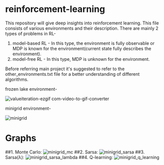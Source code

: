 # reinforcement-learning
This repository will give deep insights into reinforcement learning. This file consists of various environments and their description.
There are mainly 2 types of problems in RL-
1. model-based RL - In this type, the environment is fully observable or MDP is known for the environment(current state fully describes the environment).
2. model-free RL - In this type, MDP is unknown for the environment.

 Before referring main project it's suggested to refer to the other_environments.txt file for a better understanding of different algorithms.
 
 frozen lake environment-

 
![valueiteration-ezgif com-video-to-gif-converter](https://github.com/user-attachments/assets/f7d267dc-32ac-4379-aead-29664cef9c5d)




minigrid environment-



![minigrid](https://github.com/user-attachments/assets/6bfc354c-2b17-4dd7-8919-39b1dbe59303)

 



# **Graphs**
##1. Monte Carlo:
![minigrid_mc](https://github.com/user-attachments/assets/e944dae1-7537-426d-a573-447919f90fef)
##2. Sarsa:
![minigrid_sarsa](https://github.com/user-attachments/assets/d2d0fe28-d49d-4672-8d41-c74ef00bfec7)
##3. Sarsa(λ):
![minigrid_sarsa_lambda](https://github.com/user-attachments/assets/c84800a8-87e4-47b5-b5a9-dc3451231ac5)
##4. Q-learning:
![minigrid_q_learning](https://github.com/user-attachments/assets/a7a8c447-2b65-437f-a3d3-98c1d874552d)




